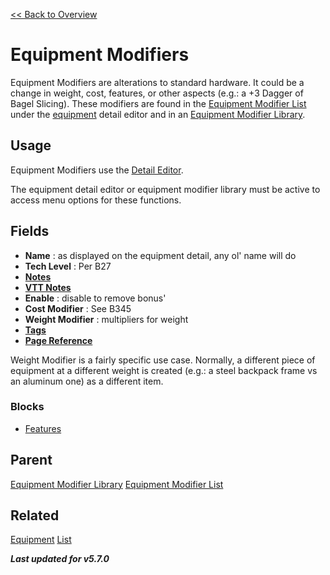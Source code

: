 [<< Back to Overview](./Overview.md "Overview")

# Equipment Modifiers
Equipment Modifiers are alterations to standard hardware. It could be a change in weight, cost, features, or other aspects (e.g.: a +3 Dagger of Bagel Slicing). These modifiers are found in the [Equipment Modifier List](./Equipment%20Modifier%20List.md "Equipment Modifier List") under the [equipment](./Equipment.md "Equipment") detail editor and in an [Equipment Modifier Library](./Library%20Tree.md "Library Tree: Equipment Modifier").

## Usage
Equipment Modifiers use the [Detail Editor](./Detail%20Editor.md "Detail Editor").

The equipment detail editor or equipment modifier library must be active to access menu options for these functions.

## Fields
- **Name** : as displayed on the equipment detail, any ol' name will do
- **Tech Level** : Per B27
- **[Notes](./Notes.md "Notes")**
- **[VTT Notes](./VTT%20Notes.md "VTT Notes")**
- **Enable** : disable to remove bonus'
- **Cost Modifier** : See B345
- **Weight Modifier** : multipliers for weight
- **[Tags](./Tags.md "Tags")**
- **[Page Reference](./Page%20Reference.md "Page Reference")**

Weight Modifier is a fairly specific use case. Normally, a different piece of equipment at a different weight is created (e.g.: a steel backpack frame vs an aluminum one) as a different item.

### Blocks
- [Features](./Features.md "Features")

## Parent
[Equipment Modifier Library](./Library%20Tree.md "Library Tree: Equipment Modifier")
[Equipment Modifier List](./Equipment%20Modifier%20List.md "Equipment Modifier List")

## Related
[Equipment](./Equipment.md "Equipment")
[List](./List.md "List")

***Last updated for v5.7.0***